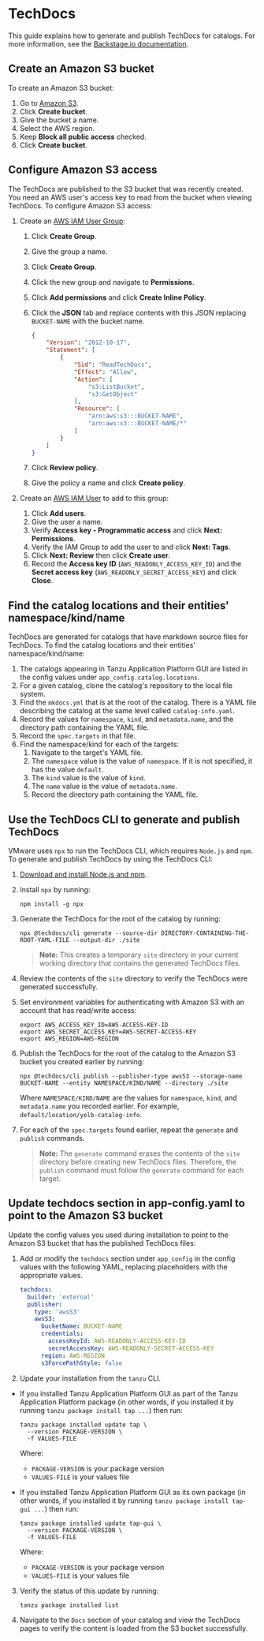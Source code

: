 # TechDocs

This guide explains how to generate and publish TechDocs for catalogs.
For more information, see the [Backstage.io documentation](https://backstage.io/docs/features/techdocs/techdocs-overview).


## <a id="create-s3-bucket"></a> Create an Amazon S3 bucket

To create an Amazon S3 bucket:

1. Go to [Amazon S3](https://s3.console.aws.amazon.com/s3/home).
1. Click **Create bucket**.
1. Give the bucket a name.
1. Select the AWS region.
1. Keep **Block all public access** checked.
1. Click **Create bucket**.


## <a id="configure-s3-access"></a> Configure Amazon S3 access

The TechDocs are published to the S3 bucket that was recently created.
You need an AWS user's access key to read from the bucket when viewing TechDocs.
To configure Amazon S3 access:

1. Create an [AWS IAM User Group](https://console.aws.amazon.com/iamv2/home#/groups):
    1. Click **Create Group**.
    2. Give the group a name.
    3. Click **Create Group**.
    4. Click the new group and navigate to **Permissions**.
    5. Click **Add permissions** and click **Create Inline Policy**.
    6. Click the **JSON** tab and replace contents with this JSON replacing `BUCKET-NAME` with the bucket name.

        ```json
        {
            "Version": "2012-10-17",
            "Statement": [
                {
                    "Sid": "ReadTechDocs",
                    "Effect": "Allow",
                    "Action": [
                        "s3:ListBucket",
                        "s3:GetObject"
                    ],
                    "Resource": [
                        "arn:aws:s3:::BUCKET-NAME",
                        "arn:aws:s3:::BUCKET-NAME/*"
                    ]
                }
            ]
        }
        ```

    7. Click **Review policy**.
    8. Give the policy a name and click **Create policy**.

2. Create an [AWS IAM User](https://console.aws.amazon.com/iamv2/home#/users) to add to this group:
   1. Click **Add users**.
   2. Give the user a name.
   3. Verify **Access key - Programmatic access** and click **Next: Permissions**.
   4. Verify the IAM Group to add the user to and click **Next: Tags**.
   5. Click **Next: Review** then click **Create user**.
   6. Record the **Access key ID** (`AWS_READONLY_ACCESS_KEY_ID`) and the **Secret access key** (`AWS_READONLY_SECRET_ACCESS_KEY`) and click **Close**.


## <a id="find-cat-loc-and-entities"></a> Find the catalog locations and their entities' namespace/kind/name

TechDocs are generated for catalogs that have markdown source files for TechDocs.
To find the catalog locations and their entities' namespace/kind/name:

1. The catalogs appearing in Tanzu Application Platform GUI are listed in the config values under `app_config.catalog.locations`.
1. For a given catalog, clone the catalog's repository to the local file system.
1. Find the `mkdocs.yml` that is at the root of the catalog. There is a YAML file describing the catalog at the same level called `catalog-info.yaml`.
1. Record the values for `namespace`, `kind`, and `metadata.name`, and the directory path containing the YAML file.
1. Record the `spec.targets` in that file.
1. Find the namespace/kind</name> for each of the targets:
    1. Navigate to the target's YAML file.
    2. The `namespace` value is the value of `namespace`. If it is not specified, it has the value `default`.
    3. The `kind` value is the value of `kind`.
    4. The `name` value is the value of `metadata.name`.
    5. Record the directory path containing the YAML file.


## <a id="use-techdocs-cli"></a> Use the TechDocs CLI to generate and publish TechDocs

VMware uses `npx` to run the TechDocs CLI, which requires `Node.js` and `npm`.
To generate and publish TechDocs by using the TechDocs CLI:

1. [Download and install Node.js and npm](https://docs.npmjs.com/downloading-and-installing-node-js-and-npm).
2. Install `npx` by running:

    ```console
    npm install -g npx
    ```

3. Generate the TechDocs for the root of the catalog by running:

    ```console
    npx @techdocs/cli generate --source-dir DIRECTORY-CONTAINING-THE-ROOT-YAML-FILE --output-dir ./site
    ```

    >**Note:** This creates a temporary `site` directory in your current working directory that contains the generated TechDocs files.

4. Review the contents of the `site` directory to verify the TechDocs were generated successfully.
5. Set environment variables for authenticating with Amazon S3 with an account that has read/write access:

    ```console
    export AWS_ACCESS_KEY_ID=AWS-ACCESS-KEY-ID
    export AWS_SECRET_ACCESS_KEY=AWS-SECRET-ACCESS-KEY
    export AWS_REGION=AWS-REGION
    ```

6. Publish the TechDocs for the root of the catalog to the Amazon S3 bucket you created earlier by running:

    ```console
    npx @techdocs/cli publish --publisher-type awsS3 --storage-name BUCKET-NAME --entity NAMESPACE/KIND/NAME --directory ./site
    ```

    Where `NAMESPACE/KIND/NAME` are the values for `namespace`, `kind`, and `metadata.name` you recorded earlier.
    For example, `default/location/yelb-catalog-info`.

7. For each of the `spec.targets` found earlier, repeat the `generate` and `publish` commands.

    > **Note:** The `generate` command erases the contents of the `site` directory before creating new
    TechDocs files. Therefore, the `publish` command must follow the `generate` command for each target.


## <a id="update-app-config.yaml"></a> Update techdocs section in app-config.yaml to point to the Amazon S3 bucket

Update the config values you used during installation to point to the Amazon S3 bucket that has the published TechDocs files:

1. Add or modify the `techdocs` section under `app_config` in the config values with the following YAML, replacing placeholders with the appropriate values.

    ```yaml
    techdocs:
      builder: 'external'
      publisher:
        type: 'awsS3'
        awsS3:
          bucketName: BUCKET-NAME
          credentials:
            accessKeyId: AWS-READONLY-ACCESS-KEY-ID
            secretAccessKey: AWS-READONLY-SECRET-ACCESS-KEY
          region: AWS-REGION
          s3ForcePathStyle: false
    ```

2. Update your installation from the `tanzu` CLI.

  * If you installed Tanzu Application Platform GUI as part of the Tanzu Application Platform package (in other words, if you installed it by running `tanzu package install tap ...`) then run:

      ```console
      tanzu package installed update tap \
        --version PACKAGE-VERSION \
        -f VALUES-FILE
      ```

    Where:

    * `PACKAGE-VERSION` is your package version
    * `VALUES-FILE` is your values file

  * If you installed Tanzu Application Platform GUI as its own package (in other words, if you installed it by running `tanzu package install tap-gui ...`) then run:

      ```console
      tanzu package installed update tap-gui \
        --version PACKAGE-VERSION \
        -f VALUES-FILE
      ```

    Where:

    * `PACKAGE-VERSION` is your package version
    * `VALUES-FILE` is your values file

3. Verify the status of this update by running:

    ```console
    tanzu package installed list
    ```

4. Navigate to the `Docs` section of your catalog and view the TechDocs pages to verify the content is loaded from the S3 bucket successfully.
